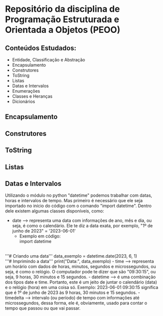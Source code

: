 # Repositório da disciplina de Programação Estruturada e Orientada a Objetos (PEOO)

## Conteúdos Estudados:
- Entidade, Classificação e Abstração
- Encapsulamento
- Construtores
- ToString
- Listas
- Datas e Intervalos
- Enumerações
- Classes e Heranças
- Dicionários

## Encapsulamento
## Construtores
## ToString
## Listas
## Datas e Intervalos
Utilizando o módulo no python "datetime" podemos trabalhar com datas, horas e intervalos de tempo. Mas primeiro é necessário que ele seja importado no início do código com o comando "import datetime". Dentro dele existem algumas classes disponíveis, como:
- date –> representa uma data com informações de ano, mês e dia, ou seja, é como o calendário. Ele te diz a data exata, por exemplo, "1º de junho de 2023" = '2023-06-01'
    - Exemplo em código: <br>
        import datetime
<br>
        '''# Criando uma data'''
        data_exemplo = datetime.date(2023, 6, 1)
<br>
        '''# Imprimindo a data'''
        print("Data:", data_exemplo)
- time –> representa um horário com dados de horas, minutos, segundos e microssegundos, ou seja, é como o relógio. O computador pode te dizer que são "09:30:15", ou seja, 9 horas, 30 minutos e 15 segundos.
- datetime –> é uma combinação dos tipos date e time. Portanto, este é um jeito de juntar o calendário (data) e o relógio (hora) em uma coisa só. Exemplo: 2023-06-01 09:30:15 significa que é 1º de junho de 2023 às 9 horas, 30 minutos e 15 segundos.
- timedelta –> intervalo (ou período) de tempo com informações até microssegundos, dessa forma, ele é, obviamente, usado para contar o tempo que passou ou que vai passar.
